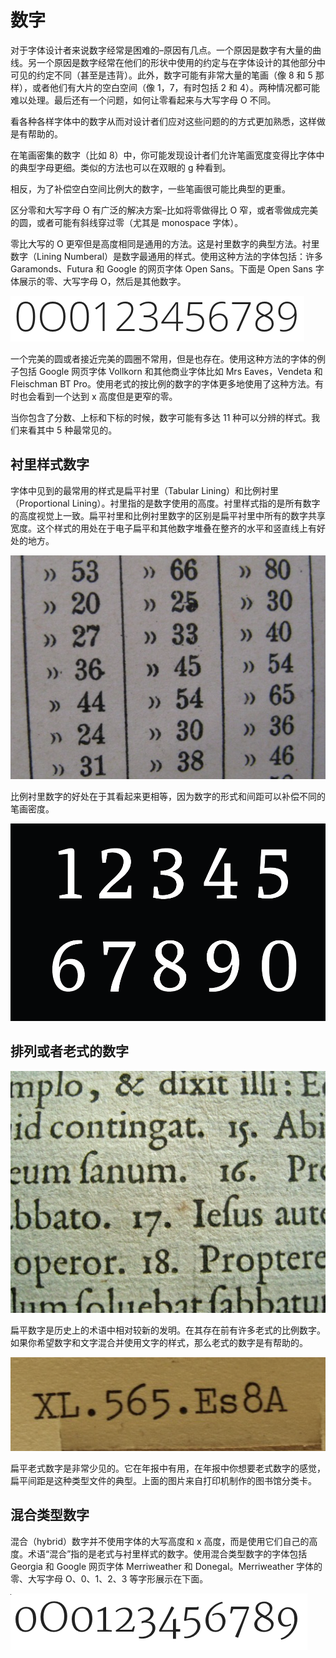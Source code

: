 # 数字

对于字体设计者来说数字经常是困难的–原因有几点。一个原因是数字有大量的曲线。另一个原因是数字经常在他们的形状中使用的约定与在字体设计的其他部分中可见的约定不同（甚至是违背）。此外，数字可能有非常大量的笔画（像 8 和 5 那样），或者他们有大片的空白空间（像 1，7，有时包括 2 和 4）。两种情况都可能难以处理。最后还有一个问题，如何让零看起来与大写字母 O 不同。

看各种各样字体中的数字从而对设计者们应对这些问题的的方式更加熟悉，这样做是有帮助的。

在笔画密集的数字（比如 8）中，你可能发现设计者们允许笔画宽度变得比字体中的典型字母更细。类似的方法也可以在双眼的 g 种看到。

相反，为了补偿空白空间比例大的数字，一些笔画很可能比典型的更重。

区分零和大写字母 O 有广泛的解决方案–比如将零做得比 O 窄，或者零做成完美的圆，或者可能有斜线穿过零（尤其是 monospace 字体）。

零比大写的 O 更窄但是高度相同是通用的方法。这是衬里数字的典型方法。衬里数字（Lining Numberal）是数字最通用的样式。使用这种方法的字体包括：许多 Garamonds、Futura 和 Google 的网页字体 Open Sans。下面是 Open Sans 字体展示的零、大写字母 O，然后是其他数字。

![open-sans-numbers.png](\images\open-sans-numbers.png)

一个完美的圆或者接近完美的圆圈不常用，但是也存在。使用这种方法的字体的例子包括 Google 网页字体 Vollkorn 和其他商业字体比如 Mrs Eaves，Vendeta 和 Fleischman BT Pro。使用老式的按比例的数字的字体更多地使用了这种方法。有时也会看到一个达到 x 高度但是更窄的零。

当你包含了分数、上标和下标的时候，数字可能有多达 11 种可以分辨的样式。我们来看其中 5 种最常见的。

## 衬里样式数字

字体中见到的最常用的样式是扁平衬里（Tabular Lining）和比例衬里（Proportional Lining）。衬里指的是数字使用的高度。衬里样式指的是所有数字的高度视觉上一致。扁平衬里和比例衬里数字的区别是扁平衬里中所有的数字共享宽度。这个样式的用处在于电子扁平和其他数字堆叠在整齐的水平和竖直线上有好处的地方。

![2Tabularlining2.png](\images\2Tabularlining2.png)

比例衬里数字的好处在于其看起来更相等，因为数字的形式和间距可以补偿不同的笔画密度。

![2LiningProportional.png](\images\2LiningProportional.png)

## 排列或者老式的数字

![2Proportionaloldstyle.png](\images\2Proportionaloldstyle.png)

扁平数字是历史上的术语中相对较新的发明。在其存在前有许多老式的比例数字。如果你希望数字和文字混合并使用文字的样式，那么老式的数字是有帮助的。

![2tabularoldstyle.png](\images\2tabularoldstyle.png)

扁平老式数字是非常少见的。它在年报中有用，在年报中你想要老式数字的感觉，扁平间距是这种类型文件的典型。上面的图片来自打印机制作的图书馆分类卡。

## 混合类型数字

混合（hybrid）数字并不使用字体的大写高度和 x 高度，而是使用它们自己的高度。术语“混合”指的是老式与衬里样式的数字。使用混合类型数字的字体包括 Georgia 和 Google 网页字体 Merriweather 和 Donegal。Merriweather 字体的零、大写字母 O、0、1、2、3 等字形展示在下面。

![Merriweather-numbers.png](\images\Merriweather-numbers.png)








